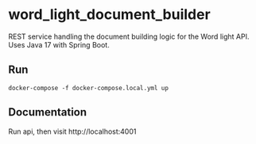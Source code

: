 # word_light_document_builder
REST service handling the document building logic for the Word light API. Uses Java 17 with Spring Boot.

## Run
```docker-compose -f docker-compose.local.yml up``` <br>

## Documentation
Run api, then visit http://localhost:4001